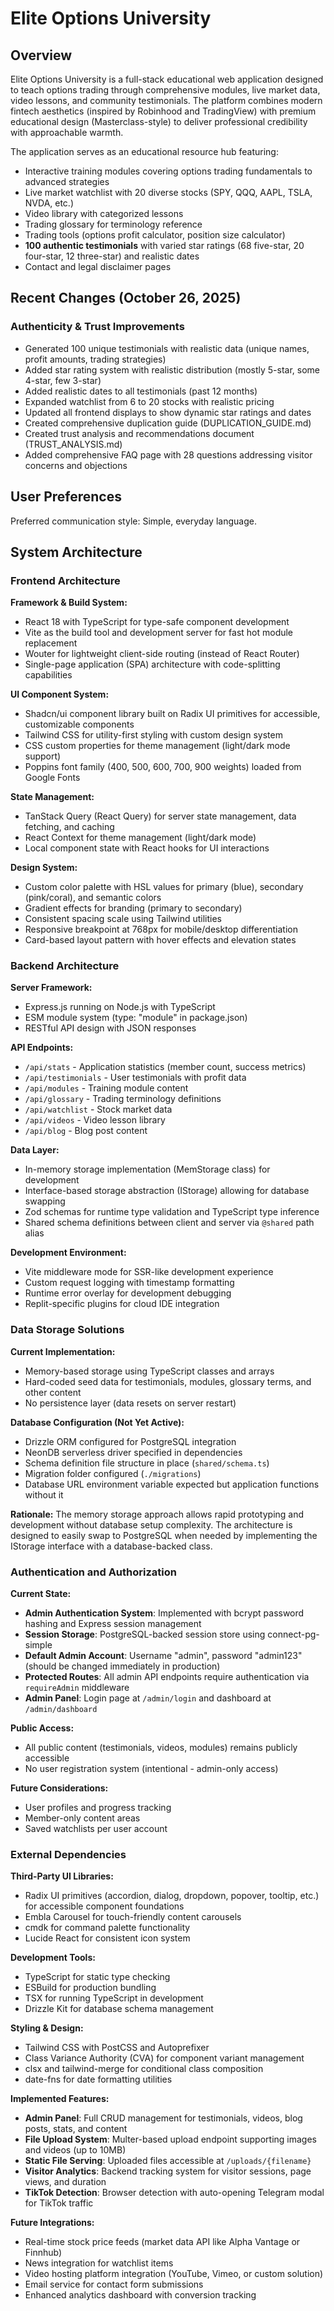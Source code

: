 # Elite Options University

## Overview

Elite Options University is a full-stack educational web application designed to teach options trading through comprehensive modules, live market data, video lessons, and community testimonials. The platform combines modern fintech aesthetics (inspired by Robinhood and TradingView) with premium educational design (Masterclass-style) to deliver professional credibility with approachable warmth.

The application serves as an educational resource hub featuring:
- Interactive training modules covering options trading fundamentals to advanced strategies
- Live market watchlist with 20 diverse stocks (SPY, QQQ, AAPL, TSLA, NVDA, etc.)
- Video library with categorized lessons
- Trading glossary for terminology reference
- Trading tools (options profit calculator, position size calculator)
- **100 authentic testimonials** with varied star ratings (68 five-star, 20 four-star, 12 three-star) and realistic dates
- Contact and legal disclaimer pages

## Recent Changes (October 26, 2025)

### Authenticity & Trust Improvements
- Generated 100 unique testimonials with realistic data (unique names, profit amounts, trading strategies)
- Added star rating system with realistic distribution (mostly 5-star, some 4-star, few 3-star)
- Added realistic dates to all testimonials (past 12 months)
- Expanded watchlist from 6 to 20 stocks with realistic pricing
- Updated all frontend displays to show dynamic star ratings and dates
- Created comprehensive duplication guide (DUPLICATION_GUIDE.md)
- Created trust analysis and recommendations document (TRUST_ANALYSIS.md)
- Added comprehensive FAQ page with 28 questions addressing visitor concerns and objections

## User Preferences

Preferred communication style: Simple, everyday language.

## System Architecture

### Frontend Architecture

**Framework & Build System:**
- React 18 with TypeScript for type-safe component development
- Vite as the build tool and development server for fast hot module replacement
- Wouter for lightweight client-side routing (instead of React Router)
- Single-page application (SPA) architecture with code-splitting capabilities

**UI Component System:**
- Shadcn/ui component library built on Radix UI primitives for accessible, customizable components
- Tailwind CSS for utility-first styling with custom design system
- CSS custom properties for theme management (light/dark mode support)
- Poppins font family (400, 500, 600, 700, 900 weights) loaded from Google Fonts

**State Management:**
- TanStack Query (React Query) for server state management, data fetching, and caching
- React Context for theme management (light/dark mode)
- Local component state with React hooks for UI interactions

**Design System:**
- Custom color palette with HSL values for primary (blue), secondary (pink/coral), and semantic colors
- Gradient effects for branding (primary to secondary)
- Consistent spacing scale using Tailwind utilities
- Responsive breakpoint at 768px for mobile/desktop differentiation
- Card-based layout pattern with hover effects and elevation states

### Backend Architecture

**Server Framework:**
- Express.js running on Node.js with TypeScript
- ESM module system (type: "module" in package.json)
- RESTful API design with JSON responses

**API Endpoints:**
- `/api/stats` - Application statistics (member count, success metrics)
- `/api/testimonials` - User testimonials with profit data
- `/api/modules` - Training module content
- `/api/glossary` - Trading terminology definitions
- `/api/watchlist` - Stock market data
- `/api/videos` - Video lesson library
- `/api/blog` - Blog post content

**Data Layer:**
- In-memory storage implementation (MemStorage class) for development
- Interface-based storage abstraction (IStorage) allowing for database swapping
- Zod schemas for runtime type validation and TypeScript type inference
- Shared schema definitions between client and server via `@shared` path alias

**Development Environment:**
- Vite middleware mode for SSR-like development experience
- Custom request logging with timestamp formatting
- Runtime error overlay for development debugging
- Replit-specific plugins for cloud IDE integration

### Data Storage Solutions

**Current Implementation:**
- Memory-based storage using TypeScript classes and arrays
- Hard-coded seed data for testimonials, modules, glossary terms, and other content
- No persistence layer (data resets on server restart)

**Database Configuration (Not Yet Active):**
- Drizzle ORM configured for PostgreSQL integration
- NeonDB serverless driver specified in dependencies
- Schema definition file structure in place (`shared/schema.ts`)
- Migration folder configured (`./migrations`)
- Database URL environment variable expected but application functions without it

**Rationale:**
The memory storage approach allows rapid prototyping and development without database setup complexity. The architecture is designed to easily swap to PostgreSQL when needed by implementing the IStorage interface with a database-backed class.

### Authentication and Authorization

**Current State:**
- **Admin Authentication System**: Implemented with bcrypt password hashing and Express session management
- **Session Storage**: PostgreSQL-backed session store using connect-pg-simple
- **Default Admin Account**: Username "admin", password "admin123" (should be changed immediately in production)
- **Protected Routes**: All admin API endpoints require authentication via `requireAdmin` middleware
- **Admin Panel**: Login page at `/admin/login` and dashboard at `/admin/dashboard`

**Public Access:**
- All public content (testimonials, videos, modules) remains publicly accessible
- No user registration system (intentional - admin-only access)

**Future Considerations:**
- User profiles and progress tracking
- Member-only content areas
- Saved watchlists per user account

### External Dependencies

**Third-Party UI Libraries:**
- Radix UI primitives (accordion, dialog, dropdown, popover, tooltip, etc.) for accessible component foundations
- Embla Carousel for touch-friendly content carousels
- cmdk for command palette functionality
- Lucide React for consistent icon system

**Development Tools:**
- TypeScript for static type checking
- ESBuild for production bundling
- TSX for running TypeScript in development
- Drizzle Kit for database schema management

**Styling & Design:**
- Tailwind CSS with PostCSS and Autoprefixer
- Class Variance Authority (CVA) for component variant management
- clsx and tailwind-merge for conditional class composition
- date-fns for date formatting utilities

**Implemented Features:**
- **Admin Panel**: Full CRUD management for testimonials, videos, blog posts, stats, and content
- **File Upload System**: Multer-based upload endpoint supporting images and videos (up to 10MB)
- **Static File Serving**: Uploaded files accessible at `/uploads/{filename}`
- **Visitor Analytics**: Backend tracking system for visitor sessions, page views, and duration
- **TikTok Detection**: Browser detection with auto-opening Telegram modal for TikTok traffic

**Future Integrations:**
- Real-time stock price feeds (market data API like Alpha Vantage or Finnhub)
- News integration for watchlist items
- Video hosting platform integration (YouTube, Vimeo, or custom solution)
- Email service for contact form submissions
- Enhanced analytics dashboard with conversion tracking